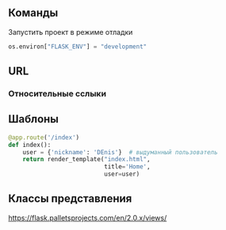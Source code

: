 ## Команды

Запустить проект в режиме отладки

```python
os.environ["FLASK_ENV"] = "development"
```

## URL
### Относительные сслыки

## Шаблоны
```python
@app.route('/index')
def index():
    user = {'nickname': 'DEnis'}  # выдуманный пользователь
    return render_template("index.html",
                           title='Home',
                           user=user)
```


## Классы представления

https://flask.palletsprojects.com/en/2.0.x/views/